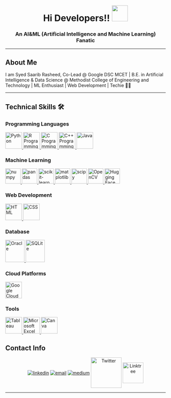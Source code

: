 <h1 align="center">Hi Developers!! <img src="https://media.tenor.com/images/22f42c11b612b041b4038573dca18a2d/tenor.gif" width="50px"></h1>

<h3 align="center">An AI&ML (Artificial Intelligence and Machine Learning) Fanatic</h3>

<hr>

## About Me

I am Syed Saarib Rasheed, Co-Lead @ Google DSC MCET | B.E. in Artificial Intelligence & Data Science @ Methodist College of Engineering and Technology | ML Enthusiast | Web Development | Techie 🧑‍💻

<hr>

## Technical Skills 🛠

### Programming Languages
<span style="display: inline-block;">
  <a href="https://www.python.org" target="_blank">
    <img src="https://img.icons8.com/color/48/000000/python.png" width="52px" alt="Python">
  </a>
  <a href="https://www.r-project.org" target="_blank">
    <img src="https://www.r-project.org/logo/Rlogo.png" width="52px" alt="R Programming">
  </a>
  <a href="https://en.wikipedia.org/wiki/C_(programming_language)" target="_blank">
    <img src="https://img.icons8.com/color/48/000000/c-programming.png" width="52px" alt="C Programming">
  </a>
  <a href="https://en.wikipedia.org/wiki/C%2B%2B" target="_blank">
    <img src="https://img.icons8.com/color/48/000000/c-plus-plus-logo.png" width="52px" alt="C++ Programming">
  </a>
  <a href="https://www.java.com" target="_blank">
    <img src="https://img.icons8.com/color/48/000000/java-coffee-cup-logo.png" width="52px" alt="Java">
  </a>
</span>

### Machine Learning
<span style="display: inline-block;">
  <a href="https://numpy.org" target="_blank">
    <img src="https://img.icons8.com/color/48/000000/numpy.png" height="48px" alt="numpy">
  </a>
  <a href="https://pandas.pydata.org" target="_blank">
    <img src="https://img.icons8.com/color/48/000000/pandas.png" height="48px" alt="pandas">
  </a>
  <a href="https://scikit-learn.org" target="_blank">
    <img src="https://upload.wikimedia.org/wikipedia/commons/0/05/Scikit_learn_logo_small.svg" height="48px" alt="scikit-learn">
  </a>
  <a href="https://matplotlib.org" target="_blank">
    <img src="https://upload.wikimedia.org/wikipedia/commons/8/84/Matplotlib_icon.svg" height="48px" alt="matplotlib">
  </a>
  <a href="https://www.scipy.org" target="_blank">
    <img src="https://upload.wikimedia.org/wikipedia/commons/b/b2/SCIPY_2.svg" height="48px" alt="scipy">
  </a>
  <a href="https://opencv.org" target="_blank">
    <img src="https://img.icons8.com/color/48/000000/opencv.png" height="48px" alt="OpenCV">
  </a>
  <a href="https://huggingface.co" target="_blank">
    <img src="https://community.intersystems.com/sites/default/files/inline/images/sticker-2048w.png" height="48px" alt="Hugging Face">
  </a>
</span>

### Web Development
<span style="display: inline-block;">
  <a href="https://developer.mozilla.org/en-US/docs/Web/HTML" target="_blank">
    <img src="https://img.icons8.com/color/48/000000/html-5--v1.png" width="52px" alt="HTML">
  </a>
  <a href="https://developer.mozilla.org/en-US/docs/Web/CSS" target="_blank">
    <img src="https://img.icons8.com/color/48/000000/css3.png" width="52px" alt="CSS">
  </a>
</span>

### Database
<span style="display: inline-block;">
  <a href="https://www.oracle.com/database/" target="_blank">
    <img src="https://img.icons8.com/color/48/000000/oracle-logo.png" width="60px" height="70px" alt="Oracle">
  </a>
  <a href="https://www.sqlite.org/index.html" target="_blank">
    <img src="https://logospng.org/download/sqlite/sqlite-2048.png" width="60px" height="70px" alt="SQLite">
  </a>
</span>

### Cloud Platforms
<a href="https://cloud.google.com" target="_blank">
  <img src="https://img.icons8.com/color/48/000000/google-cloud.png" width="52px" alt="Google Cloud">
</a>

### Tools
<span style="display: inline-block;">
  <a href="https://www.tableau.com" target="_blank">
    <img src="https://img.icons8.com/color/48/000000/tableau-software.png" width="52px" alt="Tableau">
  </a>
  <a href="https://www.microsoft.com/en-us/microsoft-365/excel" target="_blank">
    <img src="https://img.icons8.com/color/48/000000/microsoft-excel-2019--v1.png" width="52px" alt="Microsoft Excel">
  </a>
  <a href="https://www.canva.com" target="_blank">
    <img src="https://img.icons8.com/color/48/000000/canva.png" width="52px" alt="Canva">
  </a>
</span>


## Contact Info

<p align="center">
  <a href="https://www.linkedin.com/in/saarib2405/"><img align="center" src="https://img.icons8.com/color/96/000000/linkedin.png" alt="linkedin"/></a>
  <a href="mailto:saarib2405@gmail.com"><img align="center" src="https://img.icons8.com/color/96/000000/gmail.png" alt="email"/></a>
  <a href="https://medium.com/@saarib2405"><img align="center" src="https://img.icons8.com/color/96/000000/medium-logo.png" alt="medium"/></a>
  <a href="https://twitter.com/saarib2405" target="_blank"><img align="center" src="https://img.icons8.com/color/96/000000/twitter.png" alt="Twitter" title="Twitter" width="96" height="96"></a>
  <a href="https://linktr.ee/saarib2405" target="_blank"><img align="center" src="https://img.icons8.com/color/96/000000/linktree.png" alt="Linktree" height="65" width="65"></a>
</p>

<hr>
